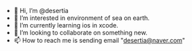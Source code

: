 - 👋 Hi, I’m @desertia
- 👀 I’m interested in environment of sea on earth.
- 🌱 I’m currently learning ios in xcode.
- 💞️ I’m looking to collaborate on something new.
- 📫 How to reach me is sending email "desertia@naver.com"

<!---
desertia/desertia is a ✨ special ✨ repository because its `README.md` (this file) appears on your GitHub profile.
You can click the Preview link to take a look at your changes.
--->
